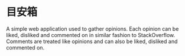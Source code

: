 # 目安箱

A simple web application used to gather opinions. Each opinion can be liked, disliked and commented on in similar fashion to StackOverflow.
Comments are treated like opinions and can also be liked, disliked and commented on.
